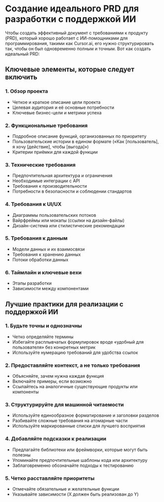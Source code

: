 # Создание идеального PRD для разработки с поддержкой ИИ

Чтобы создать эффективный документ с требованиями к продукту (PRD), который хорошо работает с ИИ-помощниками для программирования, такими как Cursor.ai, его нужно структурировать так, чтобы он был одновременно полным и точным. Вот как создать идеальный PRD:

## Ключевые элементы, которые следует включить

### 1. Обзор проекта

- Четкое и краткое описание цели проекта
- Целевая аудитория и её основные потребности
- Ключевые бизнес-цели и метрики успеха

### 2. Функциональные требования

- Подробное описание функций, организованных по приоритету
- Пользовательские истории в едином формате («Как [пользователь], я хочу [действие], чтобы [выгода]»)
- Критерии приёмки для каждой функции

### 3. Технические требования

- Предпочтительная архитектура и ограничения
- Необходимые интеграции с API
- Требования к производительности
- Потребности в безопасности и соблюдении стандартов

### 4. Требования к UI/UX

- Диаграммы пользовательских потоков
- Вайрфреймы или мокапы (ссылки на дизайн-файлы)
- Дизайн-система или стилистические рекомендации

### 5. Требования к данным

- Модели данных и их взаимосвязи
- Требования к хранению данных
- Потоки обработки данных

### 6. Таймлайн и ключевые вехи

- Этапы разработки
- Зависимости между компонентами

## Лучшие практики для реализации с поддержкой ИИ

### 1. Будьте точны и однозначны

- Четко определяйте термины
- Избегайте расплывчатых формулировок вроде «удобный для пользователя» без конкретных метрик
- Используйте нумерацию требований для удобства ссылок

### 2. Предоставляйте контекст, а не только требования

- Объясняйте, зачем нужна каждая функция
- Включайте примеры, если возможно
- Ссылайтесь на аналогичные существующие продукты или компоненты

### 3. Структурируйте для машинной читаемости

- Используйте единообразное форматирование и заголовки разделов
- Разбивайте сложные требования на атомарные части
- Используйте маркированные списки для лучшего восприятия

### 4. Добавляйте подсказки к реализации

- Предлагайте библиотеки или фреймворки, которые могут быть полезны
- Упоминайте предпочтительные шаблоны кода или архитектуру
- Заблаговременно обозначайте подходы к тестированию

### 5. Четко расставляйте приоритеты

- Отмечайте обязательные и желательные функции
- Указывайте зависимости (X должен быть реализован до Y)
